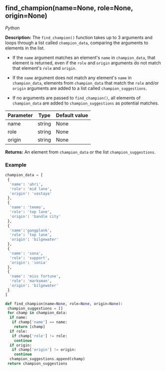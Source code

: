 ## find_champion(name=None, role=None, origin=None)
*Python*

**Description:** The `find_champion()` function takes up to 3 arguments and loops through a list called `champion_data`, comparing the arguments to elements in the list.

* If the `name` argument matches an element's `name` in `champion_data`, that element is returned, even if the `role` and `origin` arguments do not match that element's `role` and `origin`.

* If the `name` argument does not match any element's `name` in `champion_data`, elements from `champion_data` that match the `role` and/or `origin` arguments are added to a list called `champion_suggestions`.

* If no arguments are passed to `find_champion()`, all elements of `champion_data` are added to `champion_suggestions` as potential matches.

| Parameter   | Type   | Default value  | 
|-------------|--------|----------------|
| name        | string | None           |
| role        | string | None           |
| origin      | string | None           | 

**Returns:** An element from `champion_data` or the list `champion_suggestions`.

### Example

```python
champion_data = [
 {
  'name': 'ahri',
  'role': 'mid lane',
  'origin': 'vastaya'
 },
 {
  'name': 'teemo',
  'role': 'top lane',
  'origin': 'bandle city'
 },
 {
  'name':'gangplank',
  'role': 'top lane',
  'origin': 'bilgewater'
 },
 {
  'name': 'sona',
  'role': 'support',
  'origin': 'ionia'
 },
 {
  'name': 'miss fortune',
  'role': 'marksman',
  'origin': 'bilgewater'
 }
]

def find_champion(name=None, role=None, origin=None):
 champion_suggestions = []
 for champ in champion_data:
  if name:
   if champ['name'] == name:
    return [champ]
  if role:
   if champ['role'] != role:
    continue
  if origin:
   if champ['origin'] != origin:
    continue
  champion_suggestions.append(champ)
 return champion_suggestions
 ```
